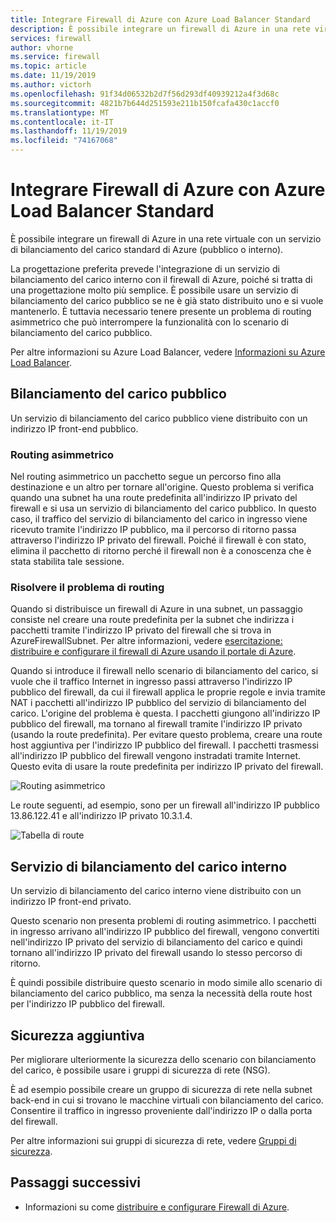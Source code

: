 ```yaml
---
title: Integrare Firewall di Azure con Azure Load Balancer Standard
description: È possibile integrare un firewall di Azure in una rete virtuale con un servizio di bilanciamento del carico standard di Azure (pubblico o interno).
services: firewall
author: vhorne
ms.service: firewall
ms.topic: article
ms.date: 11/19/2019
ms.author: victorh
ms.openlocfilehash: 91f34d06532b2d7f56d293df40939212a4f3d68c
ms.sourcegitcommit: 4821b7b644d251593e211b150fcafa430c1accf0
ms.translationtype: MT
ms.contentlocale: it-IT
ms.lasthandoff: 11/19/2019
ms.locfileid: "74167068"
---
```

# <a name="integrate-azure-firewall-with-azure-standard-load-balancer"></a>Integrare Firewall di Azure con Azure Load Balancer Standard

È possibile integrare un firewall di Azure in una rete virtuale con un servizio di bilanciamento del carico standard di Azure (pubblico o interno). 

La progettazione preferita prevede l'integrazione di un servizio di bilanciamento del carico interno con il firewall di Azure, poiché si tratta di una progettazione molto più semplice. È possibile usare un servizio di bilanciamento del carico pubblico se ne è già stato distribuito uno e si vuole mantenerlo. È tuttavia necessario tenere presente un problema di routing asimmetrico che può interrompere la funzionalità con lo scenario di bilanciamento del carico pubblico.

Per altre informazioni su Azure Load Balancer, vedere [Informazioni su Azure Load Balancer](../load-balancer/load-balancer-overview.md).

## <a name="public-load-balancer"></a>Bilanciamento del carico pubblico

Un servizio di bilanciamento del carico pubblico viene distribuito con un indirizzo IP front-end pubblico.

### <a name="asymmetric-routing"></a>Routing asimmetrico

Nel routing asimmetrico un pacchetto segue un percorso fino alla destinazione e un altro per tornare all'origine. Questo problema si verifica quando una subnet ha una route predefinita all'indirizzo IP privato del firewall e si usa un servizio di bilanciamento del carico pubblico. In questo caso, il traffico del servizio di bilanciamento del carico in ingresso viene ricevuto tramite l'indirizzo IP pubblico, ma il percorso di ritorno passa attraverso l'indirizzo IP privato del firewall. Poiché il firewall è con stato, elimina il pacchetto di ritorno perché il firewall non è a conoscenza che è stata stabilita tale sessione.

### <a name="fix-the-routing-issue"></a>Risolvere il problema di routing

Quando si distribuisce un firewall di Azure in una subnet, un passaggio consiste nel creare una route predefinita per la subnet che indirizza i pacchetti tramite l'indirizzo IP privato del firewall che si trova in AzureFirewallSubnet. Per altre informazioni, vedere [esercitazione: distribuire e configurare il firewall di Azure usando il portale di Azure](tutorial-firewall-deploy-portal.md#create-a-default-route).

Quando si introduce il firewall nello scenario di bilanciamento del carico, si vuole che il traffico Internet in ingresso passi attraverso l'indirizzo IP pubblico del firewall, da cui il firewall applica le proprie regole e invia tramite NAT i pacchetti all'indirizzo IP pubblico del servizio di bilanciamento del carico. L'origine del problema è questa. I pacchetti giungono all'indirizzo IP pubblico del firewall, ma tornano al firewall tramite l'indirizzo IP privato (usando la route predefinita).
Per evitare questo problema, creare una route host aggiuntiva per l'indirizzo IP pubblico del firewall. I pacchetti trasmessi all'indirizzo IP pubblico del firewall vengono instradati tramite Internet. Questo evita di usare la route predefinita per indirizzo IP privato del firewall.

![Routing asimmetrico](media/integrate-lb/Firewall-LB-asymmetric.png)

Le route seguenti, ad esempio, sono per un firewall all'indirizzo IP pubblico 13.86.122.41 e all'indirizzo IP privato 10.3.1.4.

![Tabella di route](media/integrate-lb/route-table.png)

## <a name="internal-load-balancer"></a>Servizio di bilanciamento del carico interno

Un servizio di bilanciamento del carico interno viene distribuito con un indirizzo IP front-end privato.

Questo scenario non presenta problemi di routing asimmetrico. I pacchetti in ingresso arrivano all'indirizzo IP pubblico del firewall, vengono convertiti nell'indirizzo IP privato del servizio di bilanciamento del carico e quindi tornano all'indirizzo IP privato del firewall usando lo stesso percorso di ritorno.

È quindi possibile distribuire questo scenario in modo simile allo scenario di bilanciamento del carico pubblico, ma senza la necessità della route host per l'indirizzo IP pubblico del firewall.

## <a name="additional-security"></a>Sicurezza aggiuntiva

Per migliorare ulteriormente la sicurezza dello scenario con bilanciamento del carico, è possibile usare i gruppi di sicurezza di rete (NSG).

È ad esempio possibile creare un gruppo di sicurezza di rete nella subnet back-end in cui si trovano le macchine virtuali con bilanciamento del carico. Consentire il traffico in ingresso proveniente dall'indirizzo IP o dalla porta del firewall.

Per altre informazioni sui gruppi di sicurezza di rete, vedere [Gruppi di sicurezza](../virtual-network/security-overview.md).

## <a name="next-steps"></a>Passaggi successivi

- Informazioni su come [distribuire e configurare Firewall di Azure](tutorial-firewall-deploy-portal.md).